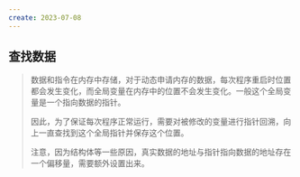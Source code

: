 ```yaml
---
create: 2023-07-08
---
```

## 查找数据

> 数据和指令在内存中存储，对于动态申请内存的数据，每次程序重启时位置都会发生变化，而全局变量在内存中的位置不会发生变化。一般这个全局变量是一个指向数据的指针。
>
> 因此，为了保证每次程序正常运行，需要对被修改的变量进行指针回溯，向上一直查找到这个全局指针并保存这个位置。
>
> 注意，因为结构体等一些原因，真实数据的地址与指针指向数据的地址存在一个偏移量，需要额外设置出来。

